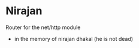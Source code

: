# Nirajan

Router for the net/http module 






- in the memory of nirajan dhakal (he is not dead)
